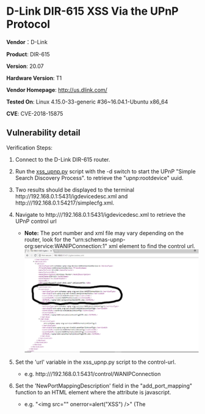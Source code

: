 # D-Link DIR-615 XSS Via the UPnP Protocol #

**Vendor**：D-Link

**Product**: DIR-615

**Version**: 20.07

**Hardware Version**: T1

**Vendor Homepage**: http://us.dlink.com/

**Tested On**: Linux 4.15.0-33-generic #36~16.04.1-Ubuntu x86_64

**CVE**: CVE-2018-15875

## Vulnerability detail ##

Verification Steps:

1. Connect to the D-Link DIR-615 router.
2. Run the [xss_upnp.py](https://github.com/reevesrs24/cve/blob/master/D-Link_DIR-615/xss_DHCP/xss_upnp.py) script with the -d switch to start the UPnP "Simple Search Discovery Process". 
   to retrieve the "upnp:rootdevice" uuid.
3. Two results should be displayed to the terminal http:<span></span>//192.168.0.1:5431/igdevicedesc.xml and http:/<span></span>//192.168.0.1:54217/simplecfg.xml.
4. Navigate to http:/<span></span>//192.168.0.1:5431/igdevicedesc.xml to retrieve the UPnP control url
    - **Note:** The port number and xml file may vary depending on the router, look for the "urn:schemas-upnp-org:service:WANIPConnection:1"
      xml element to find the control url.
    ![alt text](screenshots/control_url.png "")
3. Set the 'url' variable in the xss_upnp.py script to the control-url.
    - e.g. http:/<span></span>//192.168.0.1:5431/control/WANIPConnection
4. Set the 'NewPortMappingDescription' field in the "add_port_mapping" function to an HTML element where the attribute is javascript.
    - e.g. "<img src="" onerror=alert("XSS") />" (The <script> tag caused the page to fail to load, but adding javascript to an attribute worked)
5. Run the xss_upnp.py script with the -m switch to add the port mapping.
    - If successful the router should return an xml acknowledgement similar to this
      <?xml version="1.0"?><br/>
        <s:Envelope xmlns:s="http:/<span></span>//schemas.xmlsoap.org/soap/envelope/"><br/>
            <s:Body><br/>
                <u:AddPortMappingResponse xmlns:u="urn:schemas-upnp-org:service:WANIPConnection:1"><br/>
                </u:AddPortMappingResponse>
            </s:Body><br/>
        </s:Envelope>
        
6. Navigate to the router's Advanced->UPnP page to verify the xss.
    ![alt text](screenshots/xss_upnp.png "")
